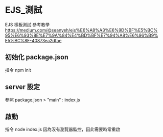 # EJS_測試
EJS 樣板測試
參考教學
https://medium.com/@seanyeh/ejs%E6%A8%A3%E6%9D%BF%E5%BC%95%E6%93%8E%E7%9A%84%E4%BD%BF%E7%94%A8%E6%96%B9%E5%BC%8F-40873ea2dfae

## 初始化 package.json
指令 npm init

## server 設定
參照 package.json > "main" : index.js

## 啟動
指令 node index.js
因為沒有瀏覽器監控，因此需要時常重啟




